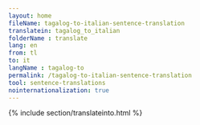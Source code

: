 ```yaml
---
layout: home
fileName: tagalog-to-italian-sentence-translation
translatein: tagalog_to_italian
folderName : translate
lang: en
from: tl
to: it
langName : tagalog-to
permalink: /tagalog-to-italian-sentence-translation
tool: sentence-translations
nointernationalization: true
---
```

{% include section/translateinto.html %}
